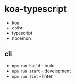 # koa-typescript

* koa
* eslint
* typescript
* nodemon

## cli

* `npm run build` - build
* `npm run start` - development
* `npm run lint` - linter

